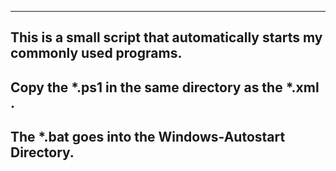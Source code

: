 
---------
This is a small script that automatically starts my commonly used programs.
---------
Copy the *.ps1 in the same directory as the *.xml . 
---------
The *.bat goes into the Windows-Autostart Directory.
---------

